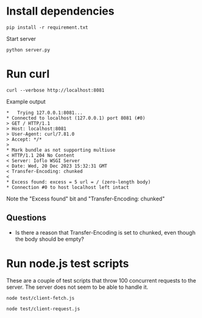 # Install dependencies

```
pip install -r requirement.txt
```

Start server

```
python server.py
```


# Run curl

```
curl --verbose http://localhost:8081
```

Example output

```
*   Trying 127.0.0.1:8081...
* Connected to localhost (127.0.0.1) port 8081 (#0)
> GET / HTTP/1.1
> Host: localhost:8081
> User-Agent: curl/7.81.0
> Accept: */*
>
* Mark bundle as not supporting multiuse
< HTTP/1.1 204 No Content
< Server: Ioflo WSGI Server
< Date: Wed, 20 Dec 2023 15:32:31 GMT
< Transfer-Encoding: chunked
<
* Excess found: excess = 5 url = / (zero-length body)
* Connection #0 to host localhost left intact
```

Note the "Excess found" bit and "Transfer-Encoding: chunked"

## Questions

- Is there a reason that Transfer-Encoding is set to chunked, even though the body should be empty?

# Run node.js test scripts

These are a couple of test scripts that throw 100 concurrent requests to the server. The server does not seem to be able to handle it.

```
node test/client-fetch.js
```

```
node test/client-request.js
```
